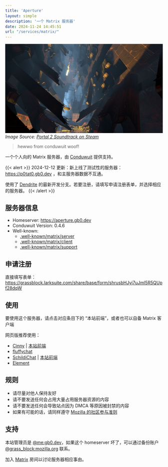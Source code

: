 ```yaml
---
title: 'Aperture'
layout: simple
description: '一个 Matrix 服务器'
date: 2024-11-24 14:45:51
url: "/services/matrix/"
---
```

![Featured Image](featured.jpg)
*Image Source: [Portal 2 Soundtrack on Steam](https://store.steampowered.com/app/323180/Portal_2_Soundtrack/)*

> hewwo from conduwuit woof!

一个个人向的 Matrix 服务器，由 [Conduwuit](https://conduwuit.puppyirl.gay/) 提供支持。


{{< alert >}}
2024-12-12 更新：新上线了测试性的服务器： https://p0tat0.gb0.dev ，和主服务器数据不互通。

使用了 [Dendrite](https://element-hq.github.io/dendrite/) 的最新开发分支。若要注册，请填写申请注册表单，并选择相应的服务器。
{{< /alert >}}


## 服务器信息
- Homeserver: https://aperture.gb0.dev
- Conduwuit Version: 0.4.6
- Well-known:
  - [.well-known/matrix/server](https://gb0.dev/.well-known/matrix/server)
  - [.well-known/matrix/client](https://gb0.dev/.well-known/matrix/client)
  - [.well-known/matrix/support](https://gb0.dev/.well-known/matrix/support)

## 申请注册
直接填写表单：
https://grassblock.larksuite.com/share/base/form/shrusbHJyj7uJml5R5QUpf28dqW
## 使用
要使用这个服务器，请点击对应条目下的 “本站前端”，或者也可以自备 Matrix 客户端

网页版推荐使用：
- [Cinny](https://app.cinny.in/) | [本站前端](https://matrix.gb0.dev)
- [fluffychat](https://fluffychat.im/web)
- [SchildiChat](https://app.schildi.chat) | [本站前端](https://sc.grassblock.eu.org)
- [Element](https://app.element.io/)

## 规则
- 请尽量对他人保持友好
- 请不要发送任何会占用大量占用服务器资源的内容
- 请不要发送任何会导致站点因为 DMCA 等原因被封禁的内容
- 如果有可能的话，请同样遵守 [Mozilla 的社区参与准则](https://www.mozilla.org/zh-CN/about/governance/policies/participation/)

## 支持
本站管理员是 [@me:gb0.dev](https://matrix.to/#/@me:gb0.dev)，如果这个 homeserver 坏了，可以通过备份账户 [@grass_block:mozilla.org](https://matrix.to/#/@grass_block:mozilla.org) 联系。

加入 [Matrix](https://matrix.to/#/#aperture:gb0.dev) 房间以讨论服务器相应事由。


